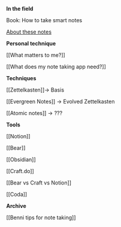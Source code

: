 **In the field**

Book: How to take smart notes

[About these notes](https://notes.andymatuschak.org/About_these_notes)

**Personal technique**

[[What matters to me?]]

[[What does my note taking app need?]]

**Techniques**

[[Zettelkasten]]→ Basis

[[Evergreen Notes]] → Evolved Zettelkasten

[[Atomic notes]] → ???

**Tools**

[[Notion]]

[[Bear]]

[[Obsidian]]

[[Craft.do]]

[[Bear vs Craft vs Notion]]

[[Coda]]

**Archive**

[[Benni tips for note taking]]




